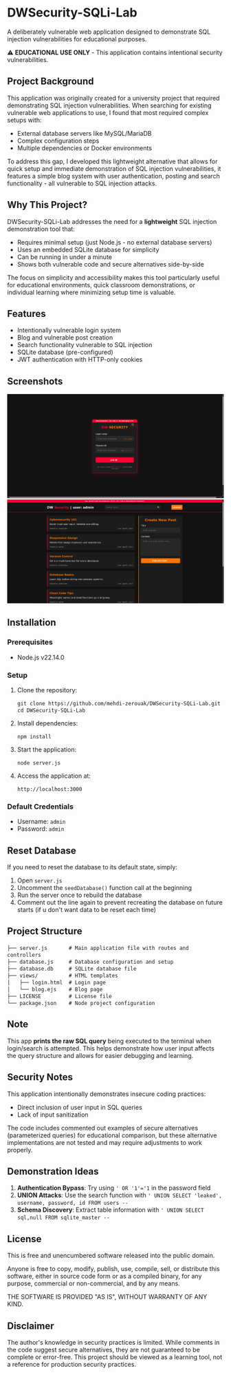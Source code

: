 # DWSecurity-SQLi-Lab

A deliberately vulnerable web application designed to demonstrate SQL injection vulnerabilities for educational purposes.

⚠️ **EDUCATIONAL USE ONLY** - This application contains intentional security vulnerabilities.

## Project Background

This application was originally created for a university project that required demonstrating SQL injection vulnerabilities. When searching for existing vulnerable web applications to use, I found that most required complex setups with:
- External database servers like MySQL/MariaDB
- Complex configuration steps
- Multiple dependencies or Docker environments

To address this gap, I developed this lightweight alternative that allows for quick setup and immediate demonstration of SQL injection vulnerabilities, it features a simple blog system with user authentication, posting  and search functionality - all vulnerable to SQL injection attacks.

## Why This Project?

DWSecurity-SQLi-Lab addresses the need for a **lightweight** SQL injection demonstration tool that:

- Requires minimal setup (just Node.js - no external database servers)
- Uses an embedded SQLite database for simplicity
- Can be running in under a minute
- Shows both vulnerable code and secure alternatives side-by-side

The focus on simplicity and accessibility makes this tool particularly useful for educational environments, quick classroom demonstrations, or individual learning where minimizing setup time is valuable.

## Features

- Intentionally vulnerable login system
- Blog and vulnerable post creation
- Search functionality vulnerable to SQL injection
- SQLite database (pre-configured)
- JWT authentication with HTTP-only cookies

## Screenshots
![Login screen](./screenshots/login-screen.png)
![Main page](./screenshots/blog.png)

## Installation

### Prerequisites
- Node.js v22.14.0

### Setup
1. Clone the repository:
   ```
   git clone https://github.com/mehdi-zerouak/DWSecurity-SQLi-Lab.git
   cd DWSecurity-SQLi-Lab
   ```

2. Install dependencies:
   ```
   npm install
   ```

3. Start the application:
   ```
   node server.js
   ```

4. Access the application at:
   ```
   http://localhost:3000
   ```

### Default Credentials
- Username: `admin`
- Password: `admin`

## Reset Database

If you need to reset the database to its default state, simply:

1. Open `server.js`
2. Uncomment the `seedDatabase()` function call at the beginning
3. Run the server once to rebuild the database
4. Comment out the line again to prevent recreating the database on future starts (if u don't want data to be reset each time)

## Project Structure

```
├── server.js       # Main application file with routes and controllers
├── database.js     # Database configuration and setup
├── database.db     # SQLite database file
├── views/          # HTML templates
│   ├── login.html  # Login page
│   └── blog.ejs    # Blog page
├── LICENSE         # License file
└── package.json    # Node project configuration
```

##  Note

This app **prints the raw SQL query** being executed to the terminal when login/search is attempted. This helps demonstrate how user input affects the query structure and allows for easier debugging and learning.


## Security Notes

This application intentionally demonstrates insecure coding practices:

- Direct inclusion of user input in SQL queries
- Lack of input sanitization

The code includes commented out examples of secure alternatives (parameterized queries) for educational comparison, but these alternative implementations are not tested and may require adjustments to work properly.

## Demonstration Ideas

1. **Authentication Bypass**: Try using `' OR '1'='1` in the password field
2. **UNION Attacks**: Use the search function with `' UNION SELECT 'leaked', username, password, id FROM users --`
3. **Schema Discovery**: Extract table information with `' UNION SELECT sql,null FROM sqlite_master --`

## License

This is free and unencumbered software released into the public domain.

Anyone is free to copy, modify, publish, use, compile, sell, or distribute this software, either in source code form or as a compiled binary, for any purpose, commercial or non-commercial, and by any means.

THE SOFTWARE IS PROVIDED "AS IS", WITHOUT WARRANTY OF ANY KIND.

## Disclaimer

The author's knowledge in security practices is limited. While comments in the code suggest secure alternatives, they are not guaranteed to be complete or error-free. This project should be viewed as a learning tool, not a reference for production security practices.
